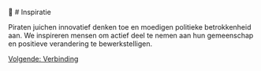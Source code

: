 🎉 # Inspiratie

Piraten juichen innovatief denken toe en moedigen politieke betrokkenheid aan. We inspireren mensen om actief deel te nemen aan hun gemeenschap en positieve verandering te bewerkstelligen.

[Volgende: Verbinding](Verbinding.md)
